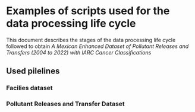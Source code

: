 # Examples of scripts used for the data processing life cycle

This document describes the stages of the data processing life cycle followed to obtain *A Mexican Enhanced Dataset of Pollutant Releases and Transfers (2004 to 2022) with IARC Cancer Classifications* 

## Used pilelines 

### Facilies dataset

### Pollutant Releases and Transfer Dataset
